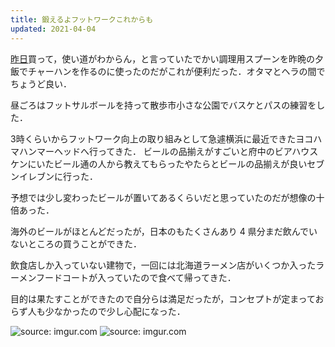 ```yaml
---
title: 鍛えるよフットワークこれからも
updated: 2021-04-04
---
```


[昨日](https://sotaro.io/daily/2021-04-03)買って，使い道がわからん，と言っていたでかい調理用スプーンを昨晩の夕飯でチャーハンを作るのに使ったのだがこれが便利だった．オタマとヘラの間でちょうど良い．

昼ごろはフットサルボールを持って散歩市小さな公園でバスケとパスの練習をした．

3時くらいからフットワーク向上の取り組みとして急遽横浜に最近できたヨコハマハンマーヘッドへ行ってきた．
ビールの品揃えがすごいと府中のビアハウスケンにいたビール通の人から教えてもらったやたらとビールの品揃えが良いセブンイレブンに行った．

予想では少し変わったビールが置いてあるくらいだと思っていたのだが想像の十倍あった．

海外のビールがほとんどだったが，日本のもたくさんあり 4 県分まだ飲んでいないところの買うことができた．

飲食店しか入っていない建物で，一回には北海道ラーメン店がいくつか入ったラーメンフードコートが入っていたので食べて帰ってきた．

目的は果たすことができたので自分らは満足だったが，コンセプトが定まっておらず人も少なかったので少し心配になった．

<img src="https://i.imgur.com/0XOiAIx.jpg" title="source: imgur.com" />

<img src="https://i.imgur.com/3MBvFiv.jpg" title="source: imgur.com" />
